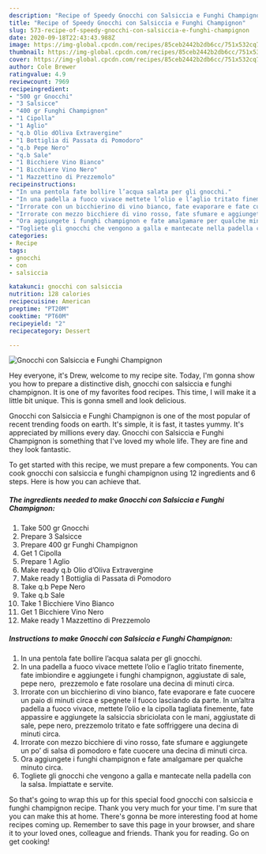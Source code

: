 ```yaml
---
description: "Recipe of Speedy Gnocchi con Salsiccia e Funghi Champignon"
title: "Recipe of Speedy Gnocchi con Salsiccia e Funghi Champignon"
slug: 573-recipe-of-speedy-gnocchi-con-salsiccia-e-funghi-champignon
date: 2020-09-18T22:43:43.988Z
image: https://img-global.cpcdn.com/recipes/85ceb2442b2db6cc/751x532cq70/gnocchi-con-salsiccia-e-funghi-champignon-recipe-main-photo.jpg
thumbnail: https://img-global.cpcdn.com/recipes/85ceb2442b2db6cc/751x532cq70/gnocchi-con-salsiccia-e-funghi-champignon-recipe-main-photo.jpg
cover: https://img-global.cpcdn.com/recipes/85ceb2442b2db6cc/751x532cq70/gnocchi-con-salsiccia-e-funghi-champignon-recipe-main-photo.jpg
author: Cole Brewer
ratingvalue: 4.9
reviewcount: 7969
recipeingredient:
- "500 gr Gnocchi"
- "3 Salsicce"
- "400 gr Funghi Champignon"
- "1 Cipolla"
- "1 Aglio"
- "q.b Olio dOliva Extravergine"
- "1 Bottiglia di Passata di Pomodoro"
- "q.b Pepe Nero"
- "q.b Sale"
- "1 Bicchiere Vino Bianco"
- "1 Bicchiere Vino Nero"
- "1 Mazzettino di Prezzemolo"
recipeinstructions:
- "In una pentola fate bollire l’acqua salata per gli gnocchi."
- "In una padella a fuoco vivace mettete l’olio e l’aglio tritato finemente, fate imbiondire e aggiungete i funghi champignon, aggiustate di sale, pepe nero,  prezzemolo e fate rosolare una decina di minuti circa."
- "Irrorate con un bicchierino di vino bianco, fate evaporare e fate cuocere un paio di minuti circa e spegnete il fuoco lasciando da parte. In un’altra padella a fuoco vivace, mettete l’olio e la cipolla tagliata finemente, fate appassire e aggiungete la salsiccia sbriciolata con le mani, aggiustate di sale, pepe nero, prezzemolo tritato e fate soffriggere una decina di minuti circa."
- "Irrorate con mezzo bicchiere di vino rosso, fate sfumare e aggiungete un po’ di salsa di pomodoro e fate cuocere una decina di minuti circa."
- "Ora aggiungete i funghi champignon e fate amalgamare per qualche minuto circa."
- "Togliete gli gnocchi che vengono a galla e mantecate nella padella con la salsa. Impiattate e servite."
categories:
- Recipe
tags:
- gnocchi
- con
- salsiccia

katakunci: gnocchi con salsiccia 
nutrition: 128 calories
recipecuisine: American
preptime: "PT20M"
cooktime: "PT60M"
recipeyield: "2"
recipecategory: Dessert

---
```



![Gnocchi con Salsiccia e Funghi Champignon](https://img-global.cpcdn.com/recipes/85ceb2442b2db6cc/751x532cq70/gnocchi-con-salsiccia-e-funghi-champignon-recipe-main-photo.jpg)

Hey everyone, it's Drew, welcome to my recipe site. Today, I'm gonna show you how to prepare a distinctive dish, gnocchi con salsiccia e funghi champignon. It is one of my favorites food recipes. This time, I will make it a little bit unique. This is gonna smell and look delicious.

Gnocchi con Salsiccia e Funghi Champignon is one of the most popular of recent trending foods on earth. It's simple, it is fast, it tastes yummy. It's appreciated by millions every day. Gnocchi con Salsiccia e Funghi Champignon is something that I've loved my whole life. They are fine and they look fantastic.




To get started with this recipe, we must prepare a few components. You can cook gnocchi con salsiccia e funghi champignon using 12 ingredients and 6 steps. Here is how you can achieve that.

<!--inarticleads1-->

##### The ingredients needed to make Gnocchi con Salsiccia e Funghi Champignon:

1. Take 500 gr Gnocchi
1. Prepare 3 Salsicce
1. Prepare 400 gr Funghi Champignon
1. Get 1 Cipolla
1. Prepare 1 Aglio
1. Make ready q.b Olio d’Oliva Extravergine
1. Make ready 1 Bottiglia di Passata di Pomodoro
1. Take q.b Pepe Nero
1. Take q.b Sale
1. Take 1 Bicchiere Vino Bianco
1. Get 1 Bicchiere Vino Nero
1. Make ready 1 Mazzettino di Prezzemolo




<!--inarticleads2-->

##### Instructions to make Gnocchi con Salsiccia e Funghi Champignon:

1. In una pentola fate bollire l’acqua salata per gli gnocchi.
1. In una padella a fuoco vivace mettete l’olio e l’aglio tritato finemente, fate imbiondire e aggiungete i funghi champignon, aggiustate di sale, pepe nero,  prezzemolo e fate rosolare una decina di minuti circa.
1. Irrorate con un bicchierino di vino bianco, fate evaporare e fate cuocere un paio di minuti circa e spegnete il fuoco lasciando da parte. In un’altra padella a fuoco vivace, mettete l’olio e la cipolla tagliata finemente, fate appassire e aggiungete la salsiccia sbriciolata con le mani, aggiustate di sale, pepe nero, prezzemolo tritato e fate soffriggere una decina di minuti circa.
1. Irrorate con mezzo bicchiere di vino rosso, fate sfumare e aggiungete un po’ di salsa di pomodoro e fate cuocere una decina di minuti circa.
1. Ora aggiungete i funghi champignon e fate amalgamare per qualche minuto circa.
1. Togliete gli gnocchi che vengono a galla e mantecate nella padella con la salsa. Impiattate e servite.




So that's going to wrap this up for this special food gnocchi con salsiccia e funghi champignon recipe. Thank you very much for your time. I'm sure that you can make this at home. There's gonna be more interesting food at home recipes coming up. Remember to save this page in your browser, and share it to your loved ones, colleague and friends. Thank you for reading. Go on get cooking!
